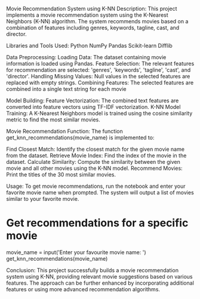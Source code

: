 Movie Recommendation System using K-NN
Description:
This project implements a movie recommendation system using the K-Nearest Neighbors (K-NN) algorithm. The system recommends movies based on a combination of features including genres, keywords, tagline, cast, and director.

Libraries and Tools Used:
Python
NumPy
Pandas
Scikit-learn
Difflib

Data Preprocessing:
Loading Data: The dataset containing movie information is loaded using Pandas.
Feature Selection: The relevant features for recommendation are selected: 'genres', 'keywords', 'tagline', 'cast', and 'director'.
Handling Missing Values: Null values in the selected features are replaced with empty strings.
Combining Features: The selected features are combined into a single text string for each movie

Model Building:
Feature Vectorization: The combined text features are converted into feature vectors using TF-IDF vectorization.
K-NN Model Training: A K-Nearest Neighbors model is trained using the cosine similarity metric to find the most similar movies.

Movie Recommendation Function:
The function get_knn_recommendations(movie_name) is implemented to:

Find Closest Match: Identify the closest match for the given movie name from the dataset.
Retrieve Movie Index: Find the index of the movie in the dataset.
Calculate Similarity: Compute the similarity between the given movie and all other movies using the K-NN model.
Recommend Movies: Print the titles of the 30 most similar movies.

Usage:
To get movie recommendations, run the notebook and enter your favorite movie name when prompted. The system will output a list of movies similar to your favorite movie.

# Get recommendations for a specific movie
movie_name = input('Enter your favourite movie name: ')
get_knn_recommendations(movie_name)

Conclusion:
This project successfully builds a movie recommendation system using K-NN, providing relevant movie suggestions based on various features. The approach can be further enhanced by incorporating additional features or using more advanced recommendation algorithms.
